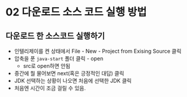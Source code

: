 # 02 다운로드 소스 코드 실행 방법

## 다운로드 한 소스코드 실행하기

- 인텔리제이를 켠 상태에서 File - New - Project from Exising Source 클릭
- 압축을 푼 `java-start` 폴더 클릭 - open
  - src로 open하면 안됨
- 중간에 뭘 물어보면 next(혹은 긍정적인 대답) 클릭
- JDK 선택하는 상황이 나오면 처음에 선택한 JDK 클릭
- 처음엔 시간이 조금 걸릴 수 있음.

